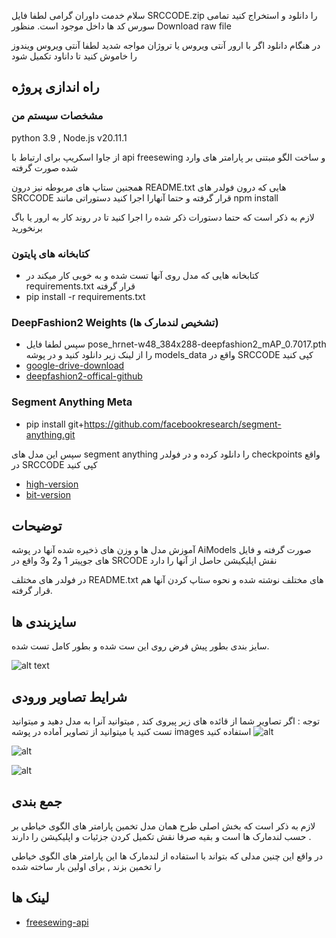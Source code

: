سلام خدمت داوران گرامی لطفا فایل SRCCODE.zip را دانلود و استخراج کنید تمامی سورس کد ها داخل موجود است. منظور Download raw file


در هنگام دانلود اگر با ارور آنتی ویروس یا تروژان مواجه شدید لطفا آنتی ویروس ویندوز را خاموش کنید تا داناود تکمیل شود


## راه اندازی پروژه
### مشخصات سیستم من

python 3.9 , Node.js v20.11.1

از جاوا اسکریپ برای ارتباط با api freesewing و ساخت الگو مبتنی بر پارامتر های وارد شده صورت گرفته

همجنین ستاپ های مربوطه نیز درون README.txt هایی که درون فولدر های SRCCODE قرار گرفته و حتما آنهارا اجرا کنید
دستوراتی مانند npm install 

لازم به ذکر است که حتما دستورات ذکر شده را اجرا کنید تا در روند کار به ارور یا باگ برنخورید

### کتابخانه های پایتون

* کتابخانه هایی که مدل روی آنها تست شده و به خوبی کار میکند در requirements.txt قرار گرفته
* pip install -r requirements.txt




### DeepFashion2 Weights (تشخیص لندمارک ها)

* سپس لطفا فایل pose_hrnet-w48_384x288-deepfashion2_mAP_0.7017.pth را از لینک زیر دانلود کنید و در پوشه models_data واقع در SRCCODE کپی کنید
* [google-drive-download](https://drive.google.com/file/d/1hBr5tf5G0kndkQ-TKZ3CBtM7PRXxiF6j/view?usp=sharing)
* [deepfashion2-offical-github](https://github.com/svip-lab/HRNet-for-Fashion-Landmark-Estimation.PyTorch)

### Segment Anything Meta

* pip install git+https://github.com/facebookresearch/segment-anything.git


سپس این مدل های segment anything را دانلود کرده و در فولدر checkpoints واقع در SRCCODE کپی کنید


* [high-version](https://dl.fbaipublicfiles.com/segment_anything/sam_vit_h_4b8939.pth)
* [bit-version](https://dl.fbaipublicfiles.com/segment_anything/sam_vit_b_01ec64.pth)

## توضیحات

آموزش مدل ها و وزن های ذخیره شده آنها در پوشه AiModels صورت گرفته و فایل های جوپیتر 1 و2 و3 واقع در SRCODE نقش اپلیکیشن حاصل از آنها را دارد


در فولدر های مختلف README.txt های مختلف نوشته شده و نحوه ستاپ کردن آنها هم قرار گرفته.

## سایزبندی ها

سایز بندی بطور پیش فرض روی این ست شده و بطور کامل تست شده.

![alt text](https://i.postimg.cc/B6LrMcBP/Screenshot-2024-07-22-214905.png)

## شرایط تصاویر ورودی 

توجه : اگر تصاویر شما از قائده های زیر پیروی کند , میتوانید آنرا به مدل دهید و میتوانید تست کنید یا میتوانید از تصاویر آماده در پوشه images استفاده کنید
![alt](https://iili.io/dzeOh4R.md.png)

![alt](https://iili.io/dzeOMQa.md.png)

![alt](https://iili.io/dzeOWCJ.md.png)

## جمع بندی

لازم به ذکر است که بخش اصلی طرح همان مدل تخمین پارامتر های الگوی خیاطی بر حسب لندمارک ها است و بقیه صرفا نقش تکمیل کردن جزئیات و اپلیکیشن را دارند .

در واقع این چنین مدلی که بتواند با استفاده از لندمارک ها این پارامتر های الگوی خیاطی را تخمین بزند , برای اولین بار ساخته شده

## لینک ها

* [freesewing-api](https://github.com/freesewing/pattern-via-io)
